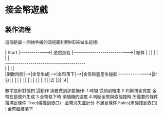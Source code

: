接金幣遊戲
===================================================
製作流程
---------------------------------------------------
這個是最一開始手繪的流程圖利用MD來做出這樣:

| Start |------------->| 遊戲進程 |---------------------------->| 結算 | 
                            |
                            |
                            |
                            |
                            |
                            |                            
    -----------------------------------------              
    |           |           |               |               
|倒數時間|-->|金幣生成|-->|金幣落下|-->|金幣與壺產生碰狀|-------------->|計分|
    |           |           |               |
    |           |           |               |
    |           |           |               |
   |1|         |2|         |3|             |4|

數字是針對他們 這動作 須要做到那些操作:
1.時間 從頭到結束
2.判斷視窗寬度 金幣在是窗外生成
3.金幣烙下時 須隨機的速度
4.判斷金幣與壺碰撞時 所需要的條件 
當滿足條件 True(碰撞到壺口) : 金幣消失並計分
不滿足條件 Fales(未碰撞到壺口) : 金幣繼續落下
